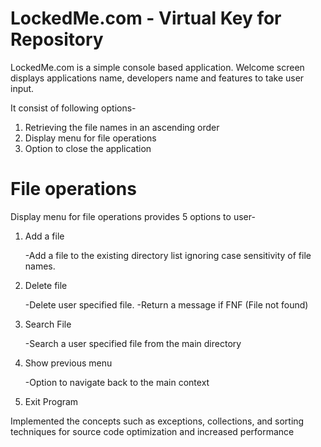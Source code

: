 # LockedMe.com - Virtual Key for Repository
LockedMe.com is a simple console based application.
Welcome screen displays applications name, developers name and features to take user input.

It consist of following options-
1. Retrieving the file names in an ascending order
2. Display menu for file operations
3. Option to close the application

# File operations

Display menu for file operations provides 5 options to user-
1. Add a file

   -Add a file to the existing directory list ignoring case sensitivity of file names.
2. Delete file

   -Delete user specified file.
   -Return a message if FNF (File not found)
3. Search File

   -Search a user specified file from the main directory
4. Show previous menu

   -Option to navigate back to the main context
5. Exit Program

Implemented the concepts such as exceptions, collections, and sorting techniques for source code optimization and increased performance
